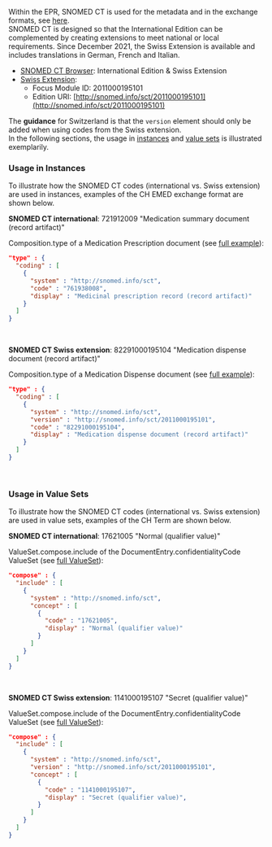 Within the EPR, SNOMED CT is used for the metadata and in the exchange formats, see [here](index.html#metadata-annex-3-and-annex-9).   
SNOMED CT is designed so that the International Edition can be complemented by creating extensions to meet national or local requirements. Since December 2021, the Swiss Extension is available and includes translations in German, French and Italian. 

* [SNOMED CT Browser](https://browser.ihtsdotools.org/): International Edition & Swiss Extension
* [Swiss Extension](https://confluence.ihtsdotools.org/display/DOCEXTPG/4.4.2+Edition+URI+Examples): 
   * Focus Module ID: 2011000195101
   * Edition URI: [http://snomed.info/sct/2011000195101](http://snomed.info/sct/2011000195101) 

The **guidance** for Switzerland is that the `version` element should only be added when using codes from the Swiss extension.    
In the following sections, the usage in [instances](#usage-in-instances) and [value sets](#usage-in-value-sets) is illustrated exemplarily.

### Usage in Instances
To illustrate how the SNOMED CT codes (international vs. Swiss extension) are used in instances, examples of the CH EMED exchange format are shown below.  

**SNOMED CT international**: 721912009 "Medication summary document (record artifact)"   

Composition.type of a Medication Prescription document (see [full example](https://fhir.ch/ig/ch-emed/Bundle-2-6-MedicationPrescription.json.html)):
```json
"type" : {
  "coding" : [
    {
      "system" : "http://snomed.info/sct",
      "code" : "761938008",
      "display" : "Medicinal prescription record (record artifact)"
    }
  ]
}
```
<p>&nbsp;</p>

**SNOMED CT Swiss extension**: 82291000195104 "Medication dispense document (record artifact)"   

Composition.type of a Medication Dispense document (see [full example](https://fhir.ch/ig/ch-emed/Bundle-1-2-MedicationDispense.json.html)): 
```json
"type" : {
  "coding" : [
    {
      "system" : "http://snomed.info/sct",
      "version" : "http://snomed.info/sct/2011000195101",
      "code" : "82291000195104",
      "display" : "Medication dispense document (record artifact)"
    }
  ]
}
```
<p>&nbsp;</p>

### Usage in Value Sets
To illustrate how the SNOMED CT codes (international vs. Swiss extension) are used in value sets, examples of the CH Term are shown below.  

**SNOMED CT international**: 17621005 "Normal (qualifier value)"    

ValueSet.compose.include of the DocumentEntry.confidentialityCode ValueSet (see [full ValueSet](https://fhir.ch/ig/ch-term/ValueSet-DocumentEntry.confidentialityCode.html)):
```json
"compose" : {
  "include" : [
    {
      "system" : "http://snomed.info/sct",
      "concept" : [
        {
          "code" : "17621005",
          "display" : "Normal (qualifier value)"
        }
      ]
    }
  ]
}
```
<p>&nbsp;</p>

**SNOMED CT Swiss extension**: 1141000195107 "Secret (qualifier value)"      

ValueSet.compose.include of the DocumentEntry.confidentialityCode ValueSet (see [full ValueSet](https://fhir.ch/ig/ch-term/ValueSet-DocumentEntry.confidentialityCode.html)):
```json
"compose" : {
  "include" : [
    {
      "system" : "http://snomed.info/sct",
      "version" : "http://snomed.info/sct/2011000195101",
      "concept" : [
        {
          "code" : "1141000195107",
          "display" : "Secret (qualifier value)",
        }
      ]
    }
  ]
}
```

<p>&nbsp;</p>
